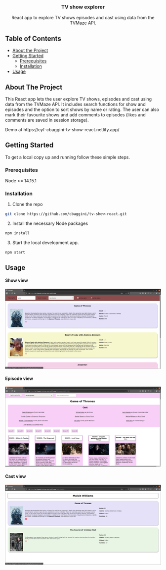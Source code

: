 <p align="center">

  <h3 align="center">TV show explorer</h3>

  <p align="center">
    React app to explore TV shows episodes and cast using data from the TVMaze API.
  </p>
</p>



<!-- TABLE OF CONTENTS -->
## Table of Contents

* [About the Project](#about-the-project)
* [Getting Started](#getting-started)
  * [Prerequisites](#prerequisites)
  * [Installation](#installation)
* [Usage](#usage)


<!-- ABOUT THE PROJECT -->
## About The Project

<p>This React app lets the user explore TV shows, episodes and cast using data from the TVMaze API. It includes search functions for show and episodes and the option to sort shows by name or rating. The user can also mark their favourite shows and add comments to episodes (likes and comments are saved in session storage). </p>

<p>Demo at https://cyf-cbaggini-tv-show-react.netlify.app/</p>

<!-- GETTING STARTED -->
## Getting Started

To get a local copy up and running follow these simple steps.

### Prerequisites

Node >= 14.15.1


### Installation

1. Clone the repo
```sh
git clone https://github.com/cbaggini/tv-show-react.git
```
2. Install the necessary Node packages
```sh
npm install
```
3. Start the local development app.
```sh
npm start
```

<!-- USAGE EXAMPLES -->
## Usage

#### Show view

![alt text](https://github.com/cbaggini/tv-show-react/blob/master/show.png?raw=true)

#### Episode view

![alt text](https://github.com/cbaggini/tv-show-react/blob/master/episode.png?raw=true)

#### Cast view

![alt text](https://github.com/cbaggini/tv-show-react/blob/master/cast.png?raw=true)
